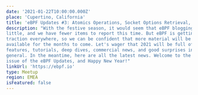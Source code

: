 ```yaml
---
date: '2021-01-22T10:00:00.000Z'
place: 'Cupertino, California'
title: 'eBPF Updates #3: Atomics Operations, Socket Options Retrieval, Syscall Tracing Benchmarks, eBPF in the Supply Chain'
description: "With the festive season, it would seem that eBPF blogging has cooled down a
little, and we have fewer items to report this time. But eBPF is getting
traction everywhere, so we can be confident that more material will be
available for the months to come. Let's wager that 2021 will be full of new
features, tutorials, deep dives, commercial news, and good surprises in
general. In the meantime, here are all the latest news. Welcome to the third
issue of the eBPF Updates, and Happy New Year!"
linkUrl: 'https://ebpf.io'
type: Meetup
region: EMEA
isFeatured: false
---
```

